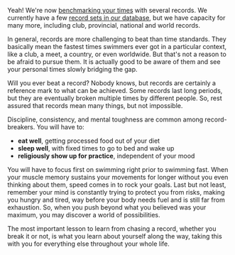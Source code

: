 Yeah! We're now [benchmarking your times](/) with several records. We currently have a few [record sets in our database](/times/records), but we have capacity for many more, including club, provincial, national and world records.

In general, records are more challenging to beat than time standards. They basically mean the fastest times swimmers ever got in a particular context, like a club, a meet, a country, or even worldwide. But that's not a reason to be afraid to pursue them. It is actually good to be aware of them and see your personal times slowly bridging the gap.

Will you ever beat a record? Nobody knows, but records are certainly a reference mark to what can be achieved. Some records last long periods, but they are eventually broken multiple times by different people. So, rest assured that records mean many things, but not impossible.

Discipline, consistency, and mental toughness are common among record-breakers. You will have to:

- **eat well**, getting processed food out of your diet
- **sleep well**, with fixed times to go to bed and wake up
- **religiously show up for practice**, independent of your mood

You will have to focus first on swimming right prior to swimming fast. When your muscle memory sustains your movements for longer without you even thinking about them, speed comes in to rock your goals. Last but not least, remember your mind is constantly trying to protect you from risks, making you hungry and tired, way before your body needs fuel and is still far from exhaustion. So, when you push beyond what you believed was your maximum, you may discover a world of possibilities.

The most important lesson to learn from chasing a record, whether you break it or not, is what you learn about yourself along the way, taking this with you for everything else throughout your whole life.